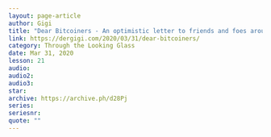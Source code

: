 ```yaml
---
layout: page-article
author: Gigi
title: "Dear Bitcoiners - An optimistic letter to friends and foes around the globe"
link: https://dergigi.com/2020/03/31/dear-bitcoiners/
category: Through the Looking Glass
date: Mar 31, 2020
lesson: 21
audio: 
audio2: 
audio3: 
star: 
archive: https://archive.ph/d28Pj
series: 
seriesnr: 
quote: ""
---
```

